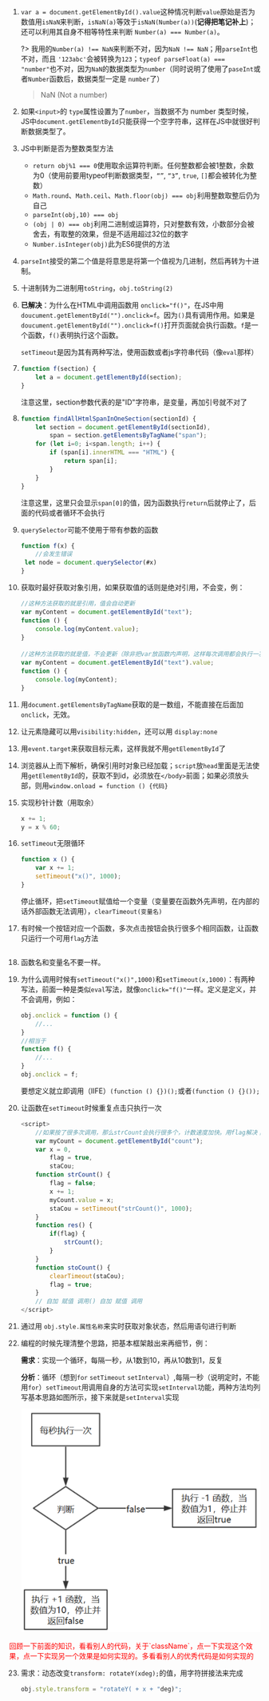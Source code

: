 1. `var a = document.getElementById().value`这种情况判断`value`原始是否为数值用`isNaN`来判断，`isNaN(a)`等效于`isNaN(Number(a))`(**记得把笔记补上**)；还可以利用其自身不相等特性来判断 `Number(a) === Number(a)`。

   ?> 我用的`Number(a) !== NaN`来判断不对，因为`NaN !== NaN`；用`parseInt`也不对，而且 `'123abc'`会被转换为`123`；`typeof parseFloat(a) === "number"`也不对，因为`NaN`的数据类型为`number`（同时说明了使用了`paseInt`或者`Number`函数后，数据类型一定是 `number`了）
   
   > NaN (Not a number)

2. 如果`<input>`的 `type`属性设置为了`number`，当数据不为 number 类型时候，JS中`document.getElementById`只能获得一个空字符串，这样在JS中就很好判断数据类型了。

3. JS中判断是否为整数类型方法

   - `return obj%1 === 0`使用取余运算符判断。任何整数都会被1整数，余数为0（使用前要用typeof判断数据类型，`“”`, `“3”`, `true`, `[]`都会被转化为整数）
   - `Math.round`、`Math.ceil`、`Math.floor(obj) === obj`利用整数取整后仍为自己
   - `parseInt(obj,10) === obj`
   - `(obj | 0) === obj`利用二进制或运算符，只对整数有效，小数部分会被舍去，有取整的效果，但是不适用超过32位的数字
   - `Number.isInteger(obj)`此为ES6提供的方法

4. `parseInt`接受的第二个值是将意思是将第一个值视为几进制，然后再转为十进制。

5. 十进制转为二进制用`toString`，`obj.toString(2)`

6. **已解决**：为什么在HTML中调用函数用 `onclick="f()"`，在JS中用`doucument.getElementById("").onclick=f`。因为`()`具有调用作用。如果是`doucument.getElementById("").onclick=f()`打开页面就会执行函数。`f`是一个函数，`f()`表明执行这个函数。

   `setTimeout`是因为其有两种写法，使用函数或者js字符串代码（像`eval`那样）

7. ```js
   function f(section) {
       let a = document.getElementById(section);
   }
   ```

   注意这里，section参数代表的是"ID"字符串，是变量，再加引号就不对了

8. ```js
   function findAllHtmlSpanInOneSection(sectionId) {
       let section = document.getElementById(sectionId),
           span = section.getElementsByTagName("span");
       for (let i=0; i<span.length; i++) {
           if (span[i].innerHTML === "HTML") {
               return span[i];
           }
       }
   }
   ```

   注意这里，这里只会显示`span[0]`的值，因为函数执行`return`后就停止了，后面的代码或者循环不会执行

9. `querySelector`可能不使用于带有参数的函数

   ```js
   function f(x) {
       //会发生错误
   	let node = document.querySelector(#x)
   }
   ```

10. 获取时最好获取对象引用，如果获取值的话则是绝对引用，不会变，例：

    ```javascript
    //这种方法获取的就是引用，值会自动更新
    var myContent = document.getElementById("text");
    function () {
        console.log(myContent.value);
    }
    
    //这种方法获取的就是值，不会更新（除非把var放函数内声明，这样每次调用都会执行一次）
    var myContent = document.getElementById("text").value;
    function () {
        console.log(myContent);
    }
    ```

11. 用`document.getElementsByTagName`获取的是一数组，不能直接在后面加`onclick`，无效。

12. 让元素隐藏可以用`visibility:hidden`，还可以用 `display:none`

13. 用`event.target`来获取目标元素，这样我就不用`getElementById`了

14. 浏览器从上而下解析，确保引用时对象已经加载；`script`放`head`里面是无法使用`getElementById`的，获取不到id，必须放在`</body>`前面；如果必须放头部，则用`window.onload = function () {代码}`

15. 实现秒针计数（用取余）

    ```javascript
    x += 1;
    y = x % 60;
    ```

16. `setTimeout`无限循环

    ```js
    function x () {
    	var x += 1;
    	setTimeout("x()", 1000);
    }
    ```

    停止循环，把`setTimeout`赋值给一个变量（变量要在函数外先声明，在内部的话外部函数无法调用），`clearTimeout(变量名)`

17. 有时候一个按钮对应一个函数，多次点击按钮会执行很多个相同函数，让函数只运行一个可用`flag`方法

    ```
    
    ```

18. 函数名和变量名不要一样。

19. 为什么调用时候有`setTimeout("x()",1000)`和`setTimeout(x,1000)`：有两种写法，前面一种是类似`eval`写法，就像`onclick="f()"`一样。定义是定义，并不会调用，例如：

    ```js
    obj.onclick = function () {
    	//...
    }
    //相当于 
    function f() {
        //...
    }
    obj.onclick = f;
    ```

    要想定义就立即调用（IIFE）`(function () {})();`或者`(function () {}());`

20. 让函数在`setTimeout`时候重复点击只执行一次

    ```javascript
    <script>
        //如果按了很多次调用，那么strCount会执行很多个，计数速度加快。用flag解决；
        var myCount = document.getElementById("count");
        var x = 0,
            flag = true,
            staCou;
        function strCount() {
            flag = false;
            x += 1;
            myCount.value = x;
            staCou = setTimeout("strCount()", 1000);
        }
        function res() {
            if(flag) {
                strCount();
            }
        }
        function stoCount() {
            clearTimeout(staCou);
            flag = true;
        }
        // 自加 赋值 调用() 自加 赋值 调用
    </script>
    ```

21. 通过用 `obj.style.属性名称`来实时获取对象状态，然后用语句进行判断

22. 编程的时候先理清整个思路，把基本框架敲出来再细节，例：

    **需求**：实现一个循环，每隔一秒，从1数到10，再从10数到1，反复

    **分析**：循环（想到`for` `setTimeout` `setInterval`）,每隔一秒（说明定时，不能用`for`）`setTimeout`用调用自身的方法可实现`setInterval`功能，两种方法均列写基本思路如图所示，接下来就是`setInterval`实现

    ![image-20191130233012913](assets/image-20191130233012913.png ":size=400") 

<p style='color:red'>回顾一下前面的知识，看看别人的代码，关于`className`，点一下实现这个效果，点一下实现另一个效果是如何实现的。多看看别人的优秀代码是如何实现的<p>

23. 需求：动态改变`transform: rotateY(xdeg);`的值，用字符拼接法来完成

    ```js
    obj.style.transform = "rotateY( + x + "deg)";
    ```
